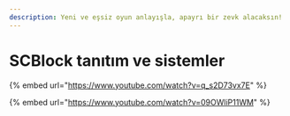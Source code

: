 ```yaml
---
description: Yeni ve eşsiz oyun anlayışla, apayrı bir zevk alacaksın!
---
```


# SCBlock tanıtım ve sistemler

{% embed url="https://www.youtube.com/watch?v=q_s2D73vx7E" %}

{% embed url="https://www.youtube.com/watch?v=09OWliP11WM" %}
